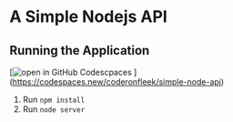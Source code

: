 # A Simple Nodejs API

## Running the Application

[![open in GitHub Codescpaces](https://github.com/codespaces/badge.svg) ] (https://codespaces.new/coderonfleek/simple-node-api)

1. Run `npm install`
2. Run `node server`
